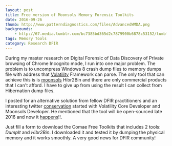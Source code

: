 ```yaml
---
layout: post
title: Free version of Moonsols Memory Forensic Toolkits
date: 2016-09-26
thumb: http://www.patterndiagnostics.com/files/AdvancedWMDA.png
backgrounds: 
    - http://67.media.tumblr.com/bc7385bd365d2c7879900b6878c53152/tumblr_odoypfuNaM1slhhf0o1_1280.jpg
tags: Memory Tools
category: Research DFIR
---
```


During my master research on Digital Forensic of Data Discovery of Private browsing of Chrome Incognito mode, I run into one major problem. The problem is to uncompress Windows 8 crash dump files to memory dumps file with address that [Volatility](https://www.volatilityfoundation.org/) Framework can parse. The only tool that can achieve this is is [moonsols](http://moonsols.com/) Hibr2Bin and there are only commercial products that I can't afford. I have to give up from using the result I can collect from Hibernation dump files.

I posted for an alternative solution from fellow DFIR practitioners and an interesting twitter [conservation](https://twitter.com/AtrHein/status/657079376467464193) started with Volatility Core Developer and Moonsols  Developer. He mentioned that the tool will be open-sourced late 2016 and now it [happens](https://blog.comae.io/your-favorite-memory-toolkit-is-back-f97072d33d5c#.bl3bwdcya)!!. 

Just fill a form to download the Comae Free Toolkits that includes 2 tools: *DumpIt* and *Hibr2Bin*. 
I downloaded it and tested it by dumping the physical memory and it works smoothly.
A very good news for DFIR community!

